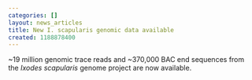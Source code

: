 ```yaml
---
categories: []
layout: news_articles
title: New I. scapularis genomic data available
created: 1188878400
---
```

~19 million genomic trace reads and ~370,000 BAC end sequences from the <i>Ixodes scapularis</i> genome project are now available.
